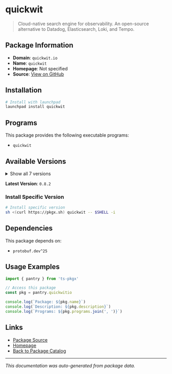 # quickwit

> Cloud-native search engine for observability. An open-source alternative to Datadog, Elasticsearch, Loki, and Tempo.

## Package Information

- **Domain**: `quickwit.io`
- **Name**: `quickwit`
- **Homepage**: Not specified
- **Source**: [View on GitHub](https://github.com/pkgxdev/pantry/tree/main/projects/quickwit.io/package.yml)

## Installation

```bash
# Install with launchpad
launchpad install quickwit
```

## Programs

This package provides the following executable programs:

- `quickwit`

## Available Versions

<details>
<summary>Show all 7 versions</summary>

- `0.8.2`, `0.8.1`, `0.8.0`, `0.7.1`, `0.7.0`
- `0.6.5`, `0.6.4`

</details>

**Latest Version**: `0.8.2`

### Install Specific Version

```bash
# Install specific version
sh <(curl https://pkgx.sh) quickwit -- $SHELL -i
```

## Dependencies

This package depends on:

- `protobuf.dev^25`

## Usage Examples

```typescript
import { pantry } from 'ts-pkgx'

// Access this package
const pkg = pantry.quickwitio

console.log(`Package: ${pkg.name}`)
console.log(`Description: ${pkg.description}`)
console.log(`Programs: ${pkg.programs.join(', ')}`)
```

## Links

- [Package Source](https://github.com/pkgxdev/pantry/tree/main/projects/quickwit.io/package.yml)
- [Homepage](#)
- [Back to Package Catalog](../package-catalog.md)

---

*This documentation was auto-generated from package data.*
